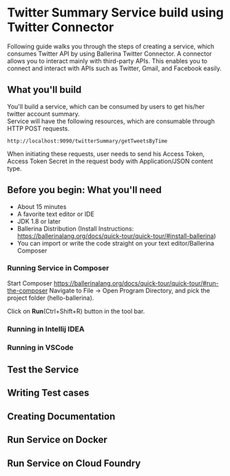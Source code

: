 # Twitter Summary Service build using Twitter Connector
Following guide walks you through the steps of creating a service, which consumes Twitter API by using Ballerina Twitter Connector. A connector allows you to interact mainly with third-party APIs. This enables you to connect and interact with APIs such as Twitter, Gmail, and Facebook easily.

## What you'll build
You'll build a service, which can be consumed by users to get his/her twitter account summary.  
Service will have the following resources, which are consumable through HTTP POST requests. 

```
http://localhost:9090/twitterSummary/getTweetsByTime
```

When initiating these requests, user needs to send his Access Token, Access Token Secret in the request body with Application/JSON content type.


## Before you begin:  What you'll need
- About 15 minutes
- A favorite text editor or IDE
- JDK 1.8 or later
- Ballerina Distribution (Install Instructions:  https://ballerinalang.org/docs/quick-tour/quick-tour/#install-ballerina)
- You can import or write the code straight on your text editor/Ballerina Composer


### Running Service in Composer
Start Composer https://ballerinalang.org/docs/quick-tour/quick-tour/#run-the-composer
Navigate to File -> Open Program Directory, and pick the project folder (hello-ballerina).

Click on **Run**(Ctrl+Shift+R) button in the tool bar.


### Running in Intellij IDEA
<TODO>

### Running in VSCode
<TODO>


## Test the Service

## Writing Test cases

## Creating Documentation

## Run Service on Docker

## Run Service on Cloud Foundry

